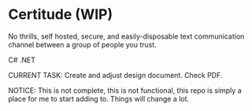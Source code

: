 # Certitude (WIP)
No thrills, self hosted, secure, and easily-disposable text communication channel between a group of people you trust.

C# .NET

CURRENT TASK: Create and adjust design document. Check PDF.

NOTICE: This is not complete, this is not functional, this repo is simply a place for me to start adding to. Things will change a lot.
